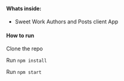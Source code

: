 
#### Whats inside:

- Sweet Work Authors and Posts client App
  
#### How to run

Clone the repo

Run `npm install`

Run `npm start`
